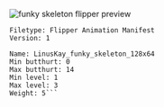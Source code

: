![funky skeleton flipper preview](https://i.imgur.com/CBipO7l.gif)

```
Filetype: Flipper Animation Manifest
Version: 1

Name: LinusKay_funky_skeleton_128x64
Min butthurt: 0
Max butthurt: 14
Min level: 1
Max level: 3
Weight: 5```
